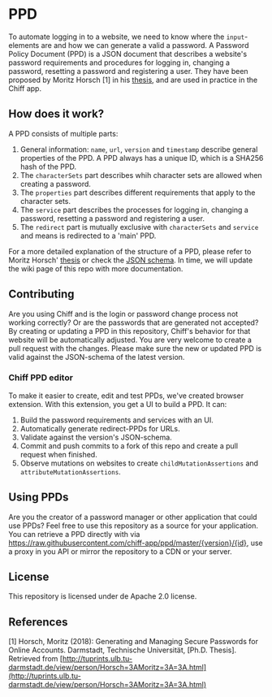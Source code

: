 # PPD

To automate logging in to a website, we need to know where the `input`-elements are and how we can generate a valid a password. A Password Policy Document (PPD) is a JSON document that describes a website's password requirements and procedures for logging in, changing a password, resetting a password and registering a user. They have been proposed by Moritz Horsch [1] in his [thesis](https://tuprints.ulb.tu-darmstadt.de/7003/1/Generating%20and%20Managing%20Secure%20Passwords%20for%20Online%20Accounts.pdf), and are used in practice in the Chiff app.

## How does it work?

A PPD consists of multiple parts:

1. General information: `name`, `url`, `version` and `timestamp` describe general properties of the PPD. A PPD always has a unique ID, which is a SHA256 hash of the PPD.
2. The `characterSets` part describes whih character sets are allowed when creating a password.
3. The `properties` part describes different requirements that apply to the character sets.
4. The `service` part describes the processes for logging in, changing a password, resetting a password and registering a user.
5. The `redirect` part is mutually exclusive with `characterSets` and `service` and means is redirected to a 'main' PPD.

For a more detailed explanation of the structure of a PPD, please refer to Moritz Horsch' [thesis](https://tuprints.ulb.tu-darmstadt.de/7003/1/Generating%20and%20Managing%20Secure%20Passwords%20for%20Online%20Accounts.pdf) or check the [JSON schema](/ppd.schema.v1.1.json). In time, we will update the wiki page of this repo with more documentation.

## Contributing

Are you using Chiff and is the login or password change process not working correctly? Or are the passwords that are generated not accepted? By creating or updating a PPD in this repository, Chiff's behavior for that website will be automatically adjusted. You are very welcome to create a pull request with the changes. Please make sure the new or updated PPD is valid against the JSON-schema of the latest version.

### Chiff PPD editor

To make it easier to create, edit and test PPDs, we've created browser extension. With this extension, you get a UI to build a PPD. It can:

1. Build the password requirements and services with an UI.
2. Automatically generate redirect-PPDs for URLs.
3. Validate against the version's JSON-schema.
4. Commit and push commits to a fork of this repo and create a pull request when finished.
5. Observe mutations on websites to create `childMutationAssertions` and `attributeMutationAssertions`.

## Using PPDs

Are you the creator of a password manager or other application that could use PPDs? Feel free to use this repository as a source for your application. You can retrieve a PPD directly with via https://raw.githubusercontent.com/chiff-app/ppd/master/{version}/{id}, use a proxy in you API or mirror the repository to a CDN or your server.

## License

This repository is licensed under de Apache 2.0 license.

## References

[1] Horsch, Moritz (2018): Generating and Managing Secure Passwords for Online Accounts. Darmstadt, Technische Universität, [Ph.D. Thesis]. Retrieved from [http://tuprints.ulb.tu-darmstadt.de/view/person/Horsch=3AMoritz=3A=3A.html](http://tuprints.ulb.tu-darmstadt.de/view/person/Horsch=3AMoritz=3A=3A.html)
